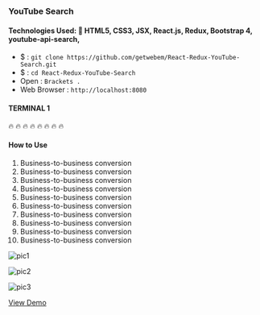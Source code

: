 ###  YouTube Search
#### Technologies Used:   :rocket:  HTML5, CSS3, JSX, React.js, Redux, Bootstrap 4, youtube-api-search,

 - $ : `git clone https://github.com/getwebem/React-Redux-YouTube-Search.git`
 - $ : `cd React-Redux-YouTube-Search`
 - Open : `Brackets .`
 - Web Browser : `http://localhost:8080`

#### TERMINAL 1

:fire: :fire: :fire: :fire: :fire: :fire: :fire: :fire:
#### How to Use
1. Business-to-business conversion
2. Business-to-business conversion
3. Business-to-business conversion
4. Business-to-business conversion
5. Business-to-business conversion
6. Business-to-business conversion
7.  Business-to-business conversion
8. Business-to-business conversion
9. Business-to-business conversion
10. Business-to-business conversion


![pic1]()

![pic2]()

![pic3]()

[View Demo]()  

